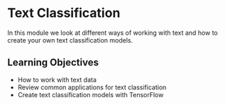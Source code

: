 # Text Classification

In this module we look at different ways of working with text and how to create your own text classification models.

## Learning Objectives

- How to work with text data
- Review common applications for text classification
- Create text classification models with TensorFlow